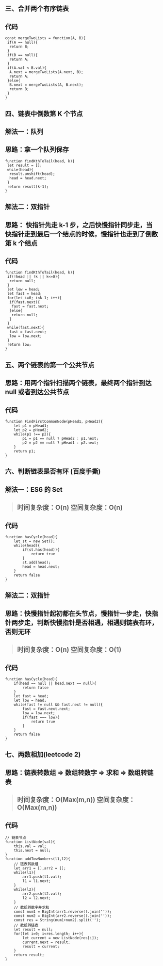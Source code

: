 ## 三、合并两个有序链表

## 代码

```
const mergeTwoLists = function(A, B){
 if(A == null){
  return B;
 }
 if(B == null){
  return A;
 }
 if(A.val < B.val){
  A.next = mergeTwoLists(A.next, B);
  return A;
 }else{
  B.next = mergeTwoLists(A, B.next);
  return B;
 }
}
```

## 四、链表中倒数第 K 个节点

## 解法一：队列

## 思路：拿一个队列保存

```
function findKthToTail(head, k){
 let result = [];
 while(head){
  result.unshift(head);
  head = head.next;
 }
 return result[k-1];
}

```

## 解法二：双指针

## 思路： 快指针先走 k-1 步，之后快慢指针同步走，当快指针走到最后一个结点的时候，慢指针也走到了倒数第 k 个结点

## 代码

```
function findKthToTail(head, k){
 if(!head || !k || k<=0){
  return null;
 }
 let low = head;
 let fast = head;
 for(let i=0; i<k-1; i++){
  if(fast.next){
   fast = fast.next;
  }else{
   return null;
  }
 }
 while(fast.next){
  fast = fast.next;
  low = low.next;
 }
 return low;
}
```

## 五、两个链表的第一个公共节点

## 思路：用两个指针扫描两个链表，最终两个指针到达 null 或者到达公共节点

## 代码

```
function FindFirstCommonNode(pHead1, pHead2){
    let p1 = pHead1;
    let p2 = pHead2;
    while(p1 !== p2){
        p1 = p1 == null ? pHead2 : p1.next;
        p2 = p2 == null ? pHead1 : p2.next;
    }
    return p1;
}
```

## 六、判断链表是否有环 (百度手撕)

## 解法一：ES6 的 Set

> ## 时间复杂度：O(n) 空间复杂度：O(n)

## 代码

```
function hasCycle(head){
    let st = new Set();
    while(head){
        if(st.has(head)){
            return true
        }
        st.add(head);
        head = head.next;
    }
    return false
}
```

## 解法二：双指针

## 思路：快慢指针起初都在头节点，慢指针一步走，快指针两步走，判断快慢指针是否相遇，相遇则链表有环，否则无环

> ## 时间复杂度：O(n) 空间复杂度：O(1)

## 代码

```
function hasCycle(head){
    if(head == null || head.next == null){
        return false
    }
    let fast = head;
    let low = head;
    while(fast != null && fast.next != null){
        fast = fast.next.next;
        low = low.next;
        if(fast === low){
            return true
        }
    }
    return false
}
```

## 七、两数相加(leetcode 2)

## 思路：链表转数组 => 数组转数字 => 求和 => 数组转链表

> ## 时间复杂度：O(Max(m,n)) 空间复杂度：O(Max(m,n))

## 代码

```
// 链表节点
function ListNode(val){
    this.val = val;
    this.next = null;
}
function addTowNumbers(l1,l2){
    // 链表转数组
    let arr1 = [],arr2 = [];
    while(l1){
        arr1.push(l1.val);
        l1 = l1.next;
    }
    while(l2){
        arr2.push(l2.val);
        l2 = l2.next;
    }
    // 数组转数字并求和
    const num1 = BigInt(arr1.reverse().join(''));
    const num2 = BigInt(arr2.reverse().join(''));
    const res = String(num1+num2).split('');
    // 数组转链表
    let result = null;
    for(let i=0; i<res.length; i++){
        let current = new ListNode(res[i]);
        current.next = result;
        result = current;
    }
    return result;
}
```

